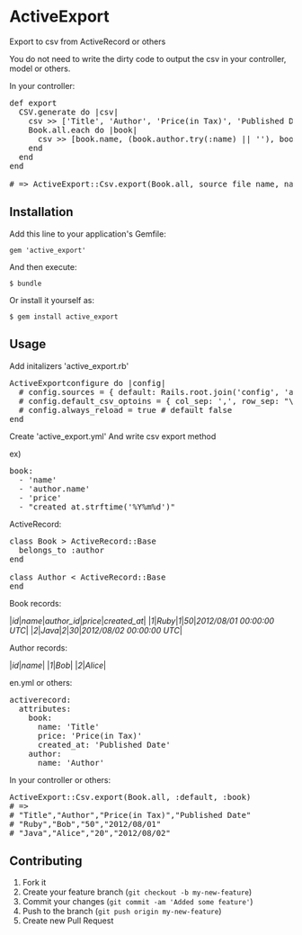 # ActiveExport

Export to csv from ActiveRecord or others

You do not need to write the dirty code to output the csv in your controller, model or others.

In your controller:

<pre>
def export
  CSV.generate do |csv|
    csv &gt;&gt; ['Title', 'Author', 'Price(in Tax)', 'Published Date']
    Book.all.each do |book|
      csv &gt;&gt; [book.name, (book.author.try(:name) || ''), book.price, book.created_at.strftime('%Y%m%d')]
    end
  end
end

# => ActiveExport::Csv.export(Book.all, source_file_name, namespace)
</pre>

## Installation

Add this line to your application's Gemfile:

    gem 'active_export'

And then execute:

    $ bundle

Or install it yourself as:

    $ gem install active_export

## Usage

Add initalizers 'active_export.rb'

<pre>
ActiveExportconfigure do |config|
  # config.sources = { default: Rails.root.join('config', 'active_export.yml') }
  # config.default_csv_optoins = { col_sep: ',', row_sep: "\n", force_quotes: true }
  # config.always_reload = true # default false
end
</pre>

Create 'active_export.yml' And write csv export method

ex)

<pre>
book:
  - 'name'
  - 'author.name'
  - 'price'
  - "created_at.strftime('%Y%m%d')"
</pre>

ActiveRecord:

<pre>
class Book &gt; ActiveRecord::Base
  belongs_to :author
end

class Author &lt; ActiveRecord::Base
end
</pre>

Book records:

|_id_|_name_|_author_id_|_price_|_created_at_|
|_1_|_Ruby_|_1_|_50_|_2012/08/01 00:00:00 UTC_|
|_2_|_Java_|_2_|_30_|_2012/08/02 00:00:00 UTC_|

Author records:

|_id_|_name_|
|_1_|_Bob_|
|_2_|_Alice_|

en.yml or others:

<pre>
activerecord:
  attributes:
    book:
      name: 'Title'
      price: 'Price(in Tax)'
      created_at: 'Published Date'
    author:
      name: 'Author'
</pre>

In your controller or others:

<pre>
ActiveExport::Csv.export(Book.all, :default, :book)
# =>
# "Title","Author","Price(in Tax)","Published Date"
# "Ruby","Bob","50","2012/08/01"
# "Java","Alice","20","2012/08/02"
</pre>

## Contributing

1. Fork it
2. Create your feature branch (`git checkout -b my-new-feature`)
3. Commit your changes (`git commit -am 'Added some feature'`)
4. Push to the branch (`git push origin my-new-feature`)
5. Create new Pull Request
